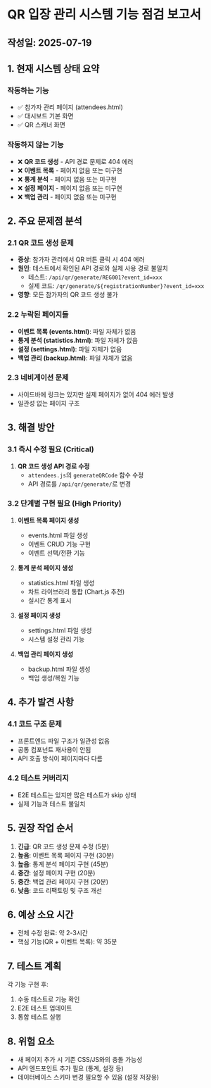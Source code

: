 # QR 입장 관리 시스템 기능 점검 보고서

## 작성일: 2025-07-19

## 1. 현재 시스템 상태 요약

### 작동하는 기능
- ✅ 참가자 관리 페이지 (attendees.html)
- ✅ 대시보드 기본 화면
- ✅ QR 스캐너 화면

### 작동하지 않는 기능
- ❌ **QR 코드 생성** - API 경로 문제로 404 에러
- ❌ **이벤트 목록** - 페이지 없음 또는 미구현
- ❌ **통계 분석** - 페이지 없음 또는 미구현
- ❌ **설정 페이지** - 페이지 없음 또는 미구현
- ❌ **백업 관리** - 페이지 없음 또는 미구현

## 2. 주요 문제점 분석

### 2.1 QR 코드 생성 문제
- **증상**: 참가자 관리에서 QR 버튼 클릭 시 404 에러
- **원인**: 테스트에서 확인된 API 경로와 실제 사용 경로 불일치
  - 테스트: `/api/qr/generate/REG001?event_id=xxx`
  - 실제 코드: `/qr/generate/${registrationNumber}?event_id=xxx`
- **영향**: 모든 참가자의 QR 코드 생성 불가

### 2.2 누락된 페이지들
- **이벤트 목록 (events.html)**: 파일 자체가 없음
- **통계 분석 (statistics.html)**: 파일 자체가 없음
- **설정 (settings.html)**: 파일 자체가 없음
- **백업 관리 (backup.html)**: 파일 자체가 없음

### 2.3 네비게이션 문제
- 사이드바에 링크는 있지만 실제 페이지가 없어 404 에러 발생
- 일관성 없는 페이지 구조

## 3. 해결 방안

### 3.1 즉시 수정 필요 (Critical)
1. **QR 코드 생성 API 경로 수정**
   - `attendees.js`의 `generateQRCode` 함수 수정
   - API 경로를 `/api/qr/generate/`로 변경

### 3.2 단계별 구현 필요 (High Priority)
1. **이벤트 목록 페이지 생성**
   - events.html 파일 생성
   - 이벤트 CRUD 기능 구현
   - 이벤트 선택/전환 기능

2. **통계 분석 페이지 생성**
   - statistics.html 파일 생성
   - 차트 라이브러리 통합 (Chart.js 추천)
   - 실시간 통계 표시

3. **설정 페이지 생성**
   - settings.html 파일 생성
   - 시스템 설정 관리 기능

4. **백업 관리 페이지 생성**
   - backup.html 파일 생성
   - 백업 생성/복원 기능

## 4. 추가 발견 사항

### 4.1 코드 구조 문제
- 프론트엔드 파일 구조가 일관성 없음
- 공통 컴포넌트 재사용이 안됨
- API 호출 방식이 페이지마다 다름

### 4.2 테스트 커버리지
- E2E 테스트는 있지만 많은 테스트가 skip 상태
- 실제 기능과 테스트 불일치

## 5. 권장 작업 순서

1. **긴급**: QR 코드 생성 문제 수정 (5분)
2. **높음**: 이벤트 목록 페이지 구현 (30분)
3. **높음**: 통계 분석 페이지 구현 (45분)
4. **중간**: 설정 페이지 구현 (20분)
5. **중간**: 백업 관리 페이지 구현 (20분)
6. **낮음**: 코드 리팩토링 및 구조 개선

## 6. 예상 소요 시간

- 전체 수정 완료: 약 2-3시간
- 핵심 기능(QR + 이벤트 목록): 약 35분

## 7. 테스트 계획

각 기능 구현 후:
1. 수동 테스트로 기능 확인
2. E2E 테스트 업데이트
3. 통합 테스트 실행

## 8. 위험 요소

- 새 페이지 추가 시 기존 CSS/JS와의 충돌 가능성
- API 엔드포인트 추가 필요 (통계, 설정 등)
- 데이터베이스 스키마 변경 필요할 수 있음 (설정 저장용)